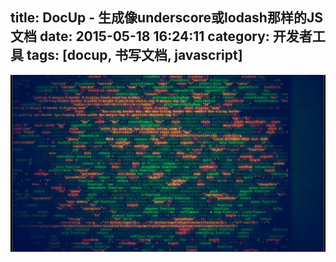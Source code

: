 title: DocUp - 生成像underscore或lodash那样的JS文档
date: 2015-05-18 16:24:11
category: 开发者工具
tags: [docup, 书写文档, javascript]
---

![](/statics/write-javascript-document-like-lodash/1.jpg)